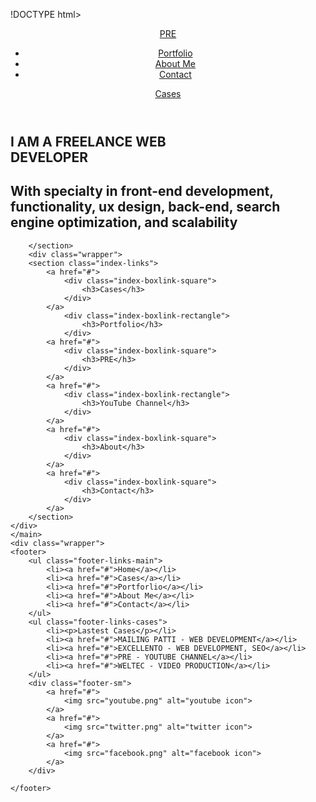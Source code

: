 !DOCTYPE html>
<html>
<head>
	<title>Responsive website</title>
	<link rel="stylesheet" type="text/css" href="styles.css">
	<meta name="viewport" content="width=device-width, initial-scale=1.0">
	<link href="https://fonts.googleapis.com/css2?family=Catamaran:wght@300&display=swap" rel="stylesheet">
	<link href="https://fonts.googleapis.com/css2?family=Cormorant+Garamond&display=swap" rel="stylesheet">

<body>
	<header>
		<a href="responsive.html" class="header-brand">PRE</a>
		<nav>
			<ul>
				<li><a href="portfolio.html">Portfolio</a></li>
				<li><a href="about.html">About Me</a></li>
				<li><a href="contact.html">Contact</a></li>
			</ul>
			<a href="cases.html" class="header-cases">Cases</a>
		</nav>
	</header>
	<main>
		<section class="index-banner">
			<div class="vertical-center">
				<h2>I AM A FREELANCE WEB<br>DEVELOPER</h2>
				<h1>With specialty in front-end development, functionality, ux design, back-end, search engine optimization, and scalability</h1>


		</section>
		<div class="wrapper">
		<section class="index-links">
			<a href="#">
				<div class="index-boxlink-square">
					<h3>Cases</h3>
				</div>	
			</a>
				<div class="index-boxlink-rectangle">
					<h3>Portfolio</h3>
				</div>	
			<a href="#">
				<div class="index-boxlink-square">
					<h3>PRE</h3>
				</div>
			</a>
			<a href="#">
				<div class="index-boxlink-rectangle">
					<h3>YouTube Channel</h3>
				</div>	
			</a>
			<a href="#">
				<div class="index-boxlink-square">
					<h3>About</h3>
				</div>	
			</a>
			<a href="#">
				<div class="index-boxlink-square">
					<h3>Contact</h3>
				</div>	
			</a>
		</section>
	</div>
	</main>
	<div class="wrapper">
	<footer>
		<ul class="footer-links-main">
			<li><a href="#">Home</a></li>
			<li><a href="#">Cases</a></li>
			<li><a href="#">Portforlio</a></li>
			<li><a href="#">About Me</a></li>
			<li><a href="#">Contact</a></li>
		</ul>
		<ul class="footer-links-cases">
			<li><p>Lastest Cases</p></li>
			<li><a href="#">MAILING PATTI - WEB DEVELOPMENT</a></li>
			<li><a href="#">EXCELLENTO - WEB DEVELOPMENT, SEO</a></li>
			<li><a href="#">PRE - YOUTUBE CHANNEL</a></li>
			<li><a href="#">WELTEC - VIDEO PRODUCTION</a></li>
		</ul>
		<div class="footer-sm">
			<a href="#">
				<img src="youtube.png" alt="youtube icon">
			</a>
			<a href="#">
				<img src="twitter.png" alt="twitter icon">
			</a>
			<a href="#">
				<img src="facebook.png" alt="facebook icon">
			</a>
		</div>

	</footer>
</div>
</body>
</html>
